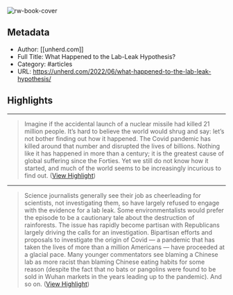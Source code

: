 ![rw-book-cover](https://readwise-assets.s3.amazonaws.com/static/images/article3.5c705a01b476.png)

## Metadata
- Author: [[unherd.com]]
- Full Title: What Happened to the Lab-Leak Hypothesis?
- Category: #articles
- URL: https://unherd.com/2022/06/what-happened-to-the-lab-leak-hypothesis/

## Highlights
***

> Imagine if the accidental launch of a nuclear missile had killed 21 million people. It’s hard to believe the world would shrug and say: let’s not bother finding out how it happened. The Covid pandemic has killed around that number and disrupted the lives of billions. Nothing like it has happened in more than a century; it is the greatest cause of global suffering since the Forties. Yet we still do not know how it started, and much of the world seems to be increasingly incurious to find out. ([View Highlight](https://instapaper.com/read/1516486990/20013624))

***

> Science journalists generally see their job as cheerleading for scientists, not investigating them, so have largely refused to engage with the evidence for a lab leak. Some environmentalists would prefer the episode to be a cautionary tale about the destruction of rainforests. The issue has rapidly become partisan with Republicans largely driving the calls for an investigation. Bipartisan efforts and proposals to investigate the origin of Covid — a pandemic that has taken the lives of more than a million Americans — have proceeded at a glacial pace. Many younger commentators see blaming a Chinese lab as more racist than blaming Chinese eating habits for some reason (despite the fact that no bats or pangolins were found to be sold in Wuhan markets in the years leading up to the pandemic). And so on. ([View Highlight](https://instapaper.com/read/1516486990/20013640))

